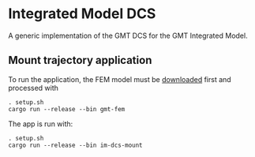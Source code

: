 # Integrated Model DCS

A generic implementation of the GMT DCS for the GMT Integrated Model.

## Mount trajectory application 

To run the application, the FEM model must be [downloaded](https://gmtocorp-my.sharepoint.com/:u:/g/personal/rconan_gmto_org/EThI5QQjnjJMtdxmyTcxgpYBZ_yo1hO_VvGm5Xs178vOkQ?e=mFdkZY) first and processed with
```
. setup.sh
cargo run --release --bin gmt-fem
```

The app is run with:
```
. setup.sh
cargo run --release --bin im-dcs-mount
```